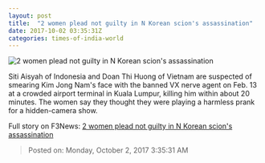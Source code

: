 ```yaml
---
layout: post
title:  "2 women plead not guilty in N Korean scion's assassination"
date: 2017-10-02 03:35:31Z
categories: times-of-india-world
---
```


![2 women plead not guilty in N Korean scion's assassination](http://timesofindia.indiatimes.com/photo/msid-60907373/60907373.jpg?592939)

Siti Aisyah of Indonesia and Doan Thi Huong of Vietnam are suspected of smearing Kim Jong Nam's face with the banned VX nerve agent on Feb. 13 at a crowded airport terminal in Kuala Lumpur, killing him within about 20 minutes. The women say they thought they were playing a harmless prank for a hidden-camera show.


Full story on F3News: [2 women plead not guilty in N Korean scion's assassination](http://www.f3nws.com/n/nCZHyF)

> Posted on: Monday, October 2, 2017 3:35:31 AM
